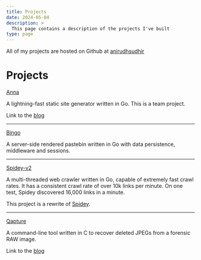 ```yaml
---
title: Projects
date: 2024-05-04
description: >
  This page contains a description of the projects I've built
type: page
---
```


All of my projects are hosted on Github at [anirudhsudhir](https://github.com/anirudhsudhir)

# Projects

[Anna](https://github.com/anna-ssg/Anna)

A lightning-fast static site generator written in Go. This is a team project.

Link to the [blog](/posts/building-anna)

---

[Bingo](https://github.com/anirudhsudhir/Bingo)

A server-side rendered pastebin written in Go with data persistence, middleware and sessions.

---

[Spidey-v2](https://github.com/anirudhsudhir/Spidey-v2)

A multi-threaded web crawler written in Go, capable of extremely fast crawl rates.
It has a consistent crawl rate of over 10k links per minute.
On one test, Spidey discovered 16,000 links in a minute.

This project is a rewrite of [Spidey](https://github.com/anirudhsudhir/Spidey).

---

[Qapture](https://github.com/anirudhsudhir/Qapture)

A command-line tool written in C to recover deleted JPEGs from a forensic RAW image.

Link to the [blog](/posts/qapture)